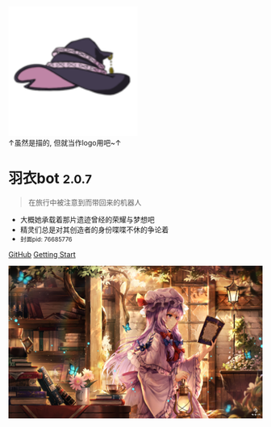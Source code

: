 <!-- _coverpage.md -->

![ ](_media/icon.svg)  
↑虽然是描的, 但就当作logo用吧~↑

# 羽衣bot <small>2.0.7</small>

> 在旅行中被注意到而带回来的机器人

- 大概她承载着那片遗迹曾经的荣耀与梦想吧
- 精灵们总是对其创造者的身份喋喋不休的争论着
- <small>封面pid: 76685776</small>

[GitHub](https://github.com/LYshiying/ui_bot)
[Getting Start](/zh-cn/intro/)

<!-- 背景图片 -->
![](_media/bg.png)
